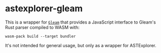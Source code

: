# astexplorer-gleam

This is a wrapper for [`Gleam`](https://github.com/gleam-lang/gleam/) that provides a JavaScript interface to Gleam's Rust parser compiled to WASM with:

```shell
wasm-pack build --target bundler
```

It's not intended for general usage, but only as a wrapper for ASTExplorer.
